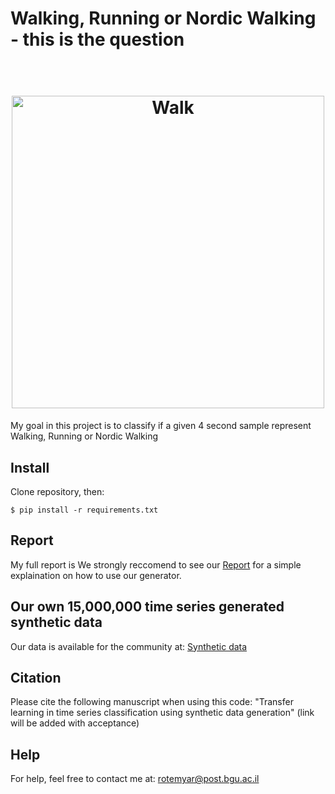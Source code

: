 # Walking, Running or Nordic Walking - this is the question
<h1 align="center">
  <br>
  <img src="https://i.insider.com/5eea8a48f0f419386721f9e8?width=1136&format=jpeg" alt="Walk" width="500" height="500">
</h1>
My goal in this project is to classify if a given 4 second sample represent Walking, Running or Nordic Walking

## Install
Clone repository, then:
```
$ pip install -r requirements.txt
```
## Report
My full report is 
We strongly reccomend to see our [Report](https://colab.research.google.com/drive/1PqlzmYjh5yLe6AExqtwQBd1vPus9SbJP?usp=sharing) for a simple explaination on how to use our generator.</br>

## Our own 15,000,000 time series generated synthetic data
Our data is available for the community at: [Synthetic data](https://github.com/YR234/TL-for-TSC/tree/main/synthetic%20data)

## Citation
Please cite the following manuscript when using this code: "Transfer learning in time series classification using synthetic data generation" (link will be added with acceptance)


## Help
For help, feel free to contact me at: rotemyar@post.bgu.ac.il

